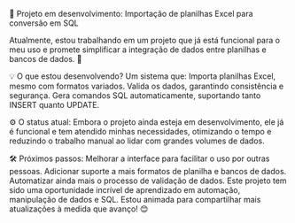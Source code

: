 🚀 Projeto em desenvolvimento: Importação de planilhas Excel para conversão em SQL

Atualmente, estou trabalhando em um projeto que já está funcional para o meu uso e promete simplificar a integração de dados entre planilhas e bancos de dados. 🎉

💡 O que estou desenvolvendo?
Um sistema que:
Importa planilhas Excel, mesmo com formatos variados.
Valida os dados, garantindo consistência e segurança.
Gera comandos SQL automaticamente, suportando tanto INSERT quanto UPDATE.

⚙️ O status atual:
Embora o projeto ainda esteja em desenvolvimento, ele já é funcional e tem atendido minhas necessidades, otimizando o tempo e reduzindo o trabalho manual ao lidar com grandes volumes de dados.

🛠️ Próximos passos:
Melhorar a interface para facilitar o uso por outras pessoas.
Adicionar suporte a mais formatos de planilha e bancos de dados.
Automatizar ainda mais o processo de validação de dados.
Este projeto tem sido uma oportunidade incrível de aprendizado em automação, manipulação de dados e SQL. Estou animada para compartilhar mais atualizações à medida que avanço! 😊
